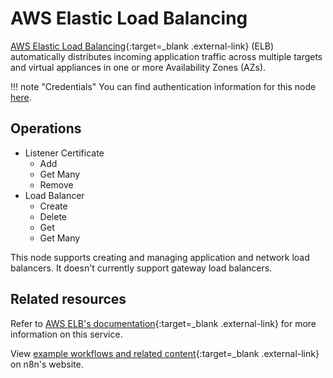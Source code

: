 # AWS Elastic Load Balancing

[AWS Elastic Load Balancing](https://aws.amazon.com/elasticloadbalancing/){:target=_blank .external-link} (ELB) automatically distributes incoming application traffic across multiple targets and virtual appliances in one or more Availability Zones (AZs).

!!! note "Credentials"
    You can find authentication information for this node [here](/integrations/builtin/credentials/aws/).

## Operations

* Listener Certificate
	* Add
	* Get Many
	* Remove
* Load Balancer
	* Create
	* Delete
	* Get
	* Get Many

This node supports creating and managing application and network load balancers. It doesn't currently support gateway load balancers.

## Related resources

Refer to [AWS ELB's documentation](https://docs.aws.amazon.com/elasticloadbalancing/latest/userguide/what-is-load-balancing.html){:target=_blank .external-link} for more information on this service.

View [example workflows and related content](https://n8n.io/integrations/aws-elb/){:target=_blank .external-link} on n8n's website.
